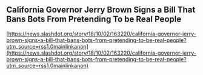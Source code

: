 ## California Governor Jerry Brown Signs a Bill That Bans Bots From Pretending To be Real People
  
  [https://news.slashdot.org/story/18/10/02/163220/california-governor-jerry-brown-signs-a-bill-that-bans-bots-from-pretending-to-be-real-people?utm_source=rss1.0mainlinkanon](https://news.slashdot.org/story/18/10/02/163220/california-governor-jerry-brown-signs-a-bill-that-bans-bots-from-pretending-to-be-real-people?utm_source=rss1.0mainlinkanon)